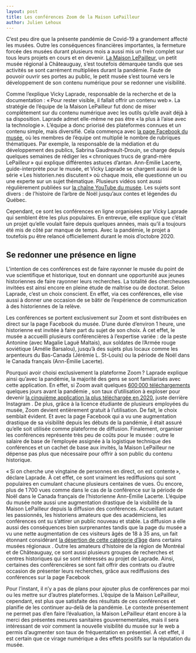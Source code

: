 ```yaml
---
layout: post
title: Les conférences Zoom de la Maison LePailleur
author: Julien Lehoux
---
```


C’est peu dire que la présente pandémie de Covid-19 a grandement affecté les musées. Outre les conséquences financières importantes, la fermeture forcée des musées durant plusieurs mois a aussi mis un frein complet sur tous leurs projets en cours et en devenir. [La Maison LePailleur](http://maisonlepailleur.ca/), un petit musée régional à Châteauguay, s’est toutefois démarquée tandis que ses activités se sont carrément multipliées durant la pandémie. Faute de pouvoir ouvrir ses portes au public, le petit musée s’est tourné vers le développement de son contenu numérique pour se redonner une visibilité.

Comme l’explique Vicky Laprade, responsable de la recherche et de la documentation : « Pour rester visible, il fallait offrir un contenu web ». La stratégie de l’équipe de la Maison LePailleur fut donc de miser complètement sur du contenu numérique avec les outils qu’elle avait déjà à sa disposition. Laprade admet elle-même ne pas être « la plus à l’aise avec la technologie ». L’équipe a donc priorisé des plateformes connues et un contenu simple, mais diversifié. Cela commença avec [la page Facebook du musée](https://www.facebook.com/Maison-LePailleur-457840675170), où les membres de l’équipe ont multiplié le nombre de rubriques thématiques. Par exemple, la responsable de la médiation et du développement des publics, Sabrina Gaudreault-Drouin, se charge depuis quelques semaines de rédiger les « chroniques trucs de grand-mère LePailleur » qui explique différentes astuces d’antan. Ann-Émilie Lacerte, guide-interprète pour le musée, et Vicky Laprade se chargent aussi de la série « Les historien.nes discutent » où chaque mois, elle questionne un ou une experte sur un sujet thématique. Plusieurs vidéos sont aussi régulièrement publiées sur [la chaîne YouTube du musée](https://www.youtube.com/channel/UC_oTjvWQdnYfbz1B1CKUOhg). Les sujets sont divers : de l’histoire de l’arbre de Noël jusqu’aux contes et légendes du Québec.

Cependant, ce sont les conférences en ligne organisées par Vicky Laprade qui semblent être les plus populaires. En entrevue, elle explique que c’était un projet qu’elle voulait faire depuis quelques années, mais qu’il a toujours été mis de côté par manque de temps. Avec la pandémie, le projet a toutefois pu être relancé officiellement durant le mois d’octobre 2020.

## Se redonner une présence en ligne

L’intention de ces conférences est de faire rayonner le musée du point de vue scientifique et historique, tout en donnant une opportunité aux jeunes historiennes de faire rayonner leurs recherches. La totalité des chercheuses invitées est ainsi encore en pleine étude de maîtrise ou de doctorat. Selon Laprade, c’est un choix conscient. En effet, via ces conférences, elle vise aussi à donner une occasion de se bâtir de l’expérience de communication à des historiennes de la relève.

Les conférences se portent exclusivement sur Zoom et sont distribuées en direct sur la page Facebook du musée. D’une durée d’environ 1 heure, une historienne est invitée à faire part du sujet de son choix. À cet effet, le musée a accueilli plusieurs conférencières à l’expertise variée : de la peste Antonine (avec Magalie Laguë Maltais), aux soldates de l’Armée rouge soviétique (Amélie Barsalou), jusqu’à des sujets plus locaux comme les arpenteurs du Bas-Canada (Jérémie L. St-Louis) ou la période de Noël dans le Canada français (Ann-Émilie Lacerte).

Pourquoi avoir choisi exclusivement la plateforme Zoom ? Laprade explique ainsi qu’avec la pandémie, la majorité des gens se sont familiarisés avec cette application. En effet, si Zoom avait quelques [600 000 téléchargements](https://www.nytimes.com/2020/03/17/style/zoom-parties-coronavirus-memes.html) quelques jours avant la pandémie , son taux d’utilisation à exploser pour devenir [la cinquième application la plus téléchargée en 2020](https://www.forbes.com/sites/johnkoetsier/2021/01/07/here-are-the-10-most-downloaded-apps-of-2020/?sh=18b0e4b25d1a), juste derrière Instagram . De plus, grâce à la licence étudiante de plusieurs employées du musée, Zoom devient entièrement gratuit à l’utilisation. De fait, le choix semblait évident. Et avec la page Facebook qui a vu une augmentation drastique de sa visibilité depuis les débuts de la pandémie, il était assuré qu’elle soit utilisée comme plateforme de diffusion. Finalement, organiser les conférences représente très peu de coûts pour le musée : outre le salaire de base de l’employée assignée à la logistique technique des conférences et un cachet de base aux invités, la Maison LePailleur ne dépense pas plus que nécessaire pour offrir à son public du contenu historique.

« Si on cherche une vingtaine de personnes en direct, on est contente », déclare Laprade. À cet effet, ce sont vraiment les rediffusions qui sont populaires en cumulant chacune plusieurs centaines de vues. Ou encore, plus de 1 700 vues comme dans le cas de la conférence sur la période de Noël dans le Canada français de l’historienne Ann-Émilie Lacerte. L’équipe du musée note aussi une augmentation drastique de la visibilité de la Maison LePailleur depuis la diffusion des conférences. Accueillant autant les passionnés, les historiens amateurs que des académiciens, les conférences ont su s’attirer un public nouveau et stable. La diffusion a elle aussi des conséquences bien surprenantes tandis que la page du musée a vu une nette augmentation de ces visiteurs âgés de 18 à 35 ans, un fait étonnant considérant [la désertion de cette catégorie d’âge](https://culture-communication.fr/fr/les-museniaux-les-milleniaux-parlent-de-leur-musee-ideal/) dans certains musées régionaux . Outre les amateurs d’histoire de la région de Montréal et de Châteauguay, ce sont aussi plusieurs groupes de recherches et centres historiques qui se sont intéressés au projet de Laprade. Ainsi, certaines des conférencières se sont fait offrir des contrats ou d’autre occasion de présenter leurs recherches, grâce aux rediffusions des conférences sur la page Facebook

Pour l’instant, il n’y a pas de plans pour ajouter plus de conférences par moi ou les mettre sur d’autres plateformes. L’équipe de la Maison LePailleur, cependant, est plus que satisfaite des résultats de ces conférences et planifie de les continuer au-delà de la pandémie. Le contexte présentement ne permet pas d’en faire l’évaluation, la Maison LePailleur étant encore à la merci des présentes mesures sanitaires gouvernementales, mais il sera intéressant de voir comment la nouvelle visibilité du musée sur le web a permis d’augmenter son taux de fréquentation en présentiel. À cet effet, il est certain que ce virage numérique a des effets positifs sur la réputation du musée.
